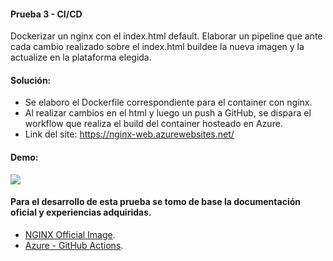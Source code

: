 #### Prueba 3 - CI/CD

Dockerizar un nginx con el index.html default.
Elaborar un pipeline que ante cada cambio realizado sobre el index.html buildee la nueva imagen y la actualize en la plataforma elegida.

#### Solución:

* Se elaboro el Dockerfile correspondiente para el container con nginx.
* Al realizar cambios en el html y luego un push a GitHub, se dispara el workflow que realiza el build del container hosteado en Azure.
* Link del site: https://nginx-web.azurewebsites.net/ 

#### Demo:

<img src="https://i.ibb.co/CwvhgP0/Untitled.png">

#### Para el desarrollo de esta prueba se tomo de base la documentación oficial y experiencias adquiridas.

* [NGINX Official Image](https://www.docker.com/blog/how-to-use-the-official-nginx-docker-image/).
* [Azure - GitHub Actions]( https://docs.microsoft.com/en-us/azure/app-service/deploy-container-github-action?tabs=publish-profile/).





